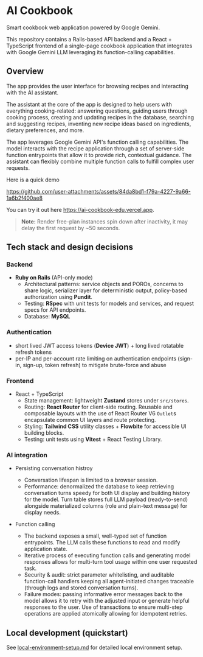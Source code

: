 # AI Cookbook

Smart cookbook web application powered by Google Gemini.

This repository contains a Rails-based API backend and a React + TypeScript frontend of a single-page cookbook application that integrates with Google Gemini LLM leveraging its function-calling capabilities.

## Overview

The app provides the user interface for browsing recipes and interacting with the AI assistant.

The assistant at the core of the app is designed to help users with everything cooking-related: answering questions, guiding users through cooking process, creating and updating recipes in the database, searching and suggesting recipes, inventing new recipe ideas based on ingredients, dietary preferences, and more.

The app leverages Google Gemini API's function calling capabilities. The model interacts with the recipe application through a set of server-side function entrypoints that allow it to provide rich, contextual guidance. The assistant can flexibly combine multiple function calls to fulfill complex user requests.

Here is a quick demo

https://github.com/user-attachments/assets/84da8bd1-f79a-4227-9a66-1a6b2f400ae8

You can try it out here https://ai-cookbook-edu.vercel.app.
> **Note:** Render free-plan instances spin down after inactivity, it may delay the first request by ~50 seconds.

## Tech stack and design decisions

### Backend

- **Ruby on Rails** (API-only mode)
  - Architectural patterns: service objects and POROs, concerns to share logic, serializer layer for deterministic output, policy-based authorization using **Pundit**.
  - Testing: **RSpec** with unit tests for models and services, and request specs for API endpoints.
  - Database: **MySQL**

### Authentication

 - short lived JWT access tokens (**Device JWT**) + long lived rotatable refresh tokens
 - per-IP and per-account rate limiting on authentication endpoints (sign-in, sign-up, token refresh) to mitigate brute-force and abuse

### Frontend

- React + TypeScript
  - State management: lightweight **Zustand** stores under `src/stores`.
  - Routing: **React Router** for client-side routing. Reusable and composable layouts with the use of React Router V6 `Outlet`s encapsulate common UI layers and route protecting.
  - Styling: **Tailwind CSS** utility classes + **Flowbite** for accessible UI building blocks.
  - Testing: unit tests using **Vitest** + React Testing Library.

### AI integration

- Persisting conversation histroy
  - Conversation lifespan is limited to a browser session.
  - Performance: denormalized the database to keep retrieving conversation turns speedy for both UI display and building history for the model. Turn table stores full LLM payload (ready-to-send) alongside materialized columns (role and plain-text message) for display needs.

- Function calling
  - The backend exposes a small, well-typed set of function entrypoints. The LLM calls these functions to read and modify application state.
  - Iterative process of executing function calls and generating model responses allows for multi-turn tool usage within one user requested task.
  - Security & audit: strict parameter whitelisting, and auditable function-call handlers keeping all agent-initiated changes traceable (through logs and stored conversation turns).
  - Failure modes: passing informative error messages back to the model allows it to retry with the adjusted input or generate helpful responses to the user. Use of transactions to ensure multi-step operations are applied atomically allowing for idempotent retries.

## Local development (quickstart)

See [local-environment-setup.md](./local-environment-setup.md) for detailed local environment setup.
